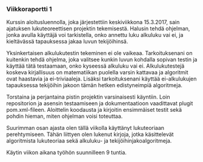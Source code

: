 ### Viikkoraportti 1

Kurssin aloitusluennolla, joka järjestettiin keskiviikkona 15.3.2017, sain ajatuksen lukuteoreettisen projektin tekemisestä. Halusin tehdä ohjelman, jonka avulla käyttäjä voi tarkistella, onko annettu luku alkuluku vai ei, ja kieltävässä tapauksessa jakaa luvun tekijöihinsä.

Yksinkertaisen alkulukutestin tekeminen ei ole vaikeaa. Tarkoituksenani on kuitenkin tehdä ohjelma, joka valitsee kunkin luvun kohdalla sopivan testin ja käyttää tätä testaamaan, onko kyseessä alkuluku vai ei. Alkulukutestejä koskeva kirjallisuus on matematiikan puolella varsin kattavaa ja algoritmit ovat haastavia ja ei-triviaaleja. Lisäksi tarkoituksenani käyttää ei-alkulukujen tapauksessa tekijöihin jakoon tämän hetken edistyneimpiä algoritmeja.

Torstaina ja perjantaina pistin projektin varsinaisesti käyntiin. Loin repositorion ja asensin testaamiseen ja dokumentaatioon vaadittavat plugit pom.xml-fileen. Aloittelin koodausta ja kirjoitin ensimmäiset testit sekä pohdin hieman, miten ohjelman voisi toteuttaa.

Suurimman osan ajasta olen tällä viikolla käyttänyt lukuteoriaan perehtymiseen. Tähän liittyen olen lukenut kirjoja, jotka käsittelevät algoritmista lukuteoriaa sekä alkuluku- ja tekijöihinjakoalgoritmeja.


Käytin viikon aikana työhön suunnilleen 9 tuntia.
